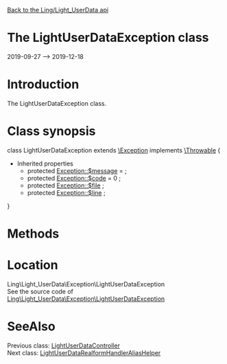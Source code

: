 [Back to the Ling/Light_UserData api](https://github.com/lingtalfi/Light_UserData/blob/master/doc/api/Ling/Light_UserData.md)



The LightUserDataException class
================
2019-09-27 --> 2019-12-18






Introduction
============

The LightUserDataException class.



Class synopsis
==============


class <span class="pl-k">LightUserDataException</span> extends [\Exception](http://php.net/manual/en/class.exception.php) implements [\Throwable](http://php.net/manual/en/class.throwable.php) {

- Inherited properties
    - protected  [Exception::$message](#property-message) =  ;
    - protected  [Exception::$code](#property-code) = 0 ;
    - protected  [Exception::$file](#property-file) ;
    - protected  [Exception::$line](#property-line) ;

}






Methods
==============






Location
=============
Ling\Light_UserData\Exception\LightUserDataException<br>
See the source code of [Ling\Light_UserData\Exception\LightUserDataException](https://github.com/lingtalfi/Light_UserData/blob/master/Exception/LightUserDataException.php)



SeeAlso
==============
Previous class: [LightUserDataController](https://github.com/lingtalfi/Light_UserData/blob/master/doc/api/Ling/Light_UserData/Controller/LightUserDataController.md)<br>Next class: [LightUserDataRealformHandlerAliasHelper](https://github.com/lingtalfi/Light_UserData/blob/master/doc/api/Ling/Light_UserData/Realform/RealformHandlerAliasHelper/LightUserDataRealformHandlerAliasHelper.md)<br>
